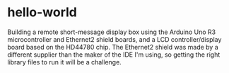 # hello-world
Building a remote short-message display box using the Arduino Uno R3 microcontroller and Ethernet2 shield boards, and a LCD controller/display board based on the HD44780 chip. The Ethernet2 shield was made by a different supplier than the maker of the IDE I'm using, so getting the right library files to run it will be a challenge.
